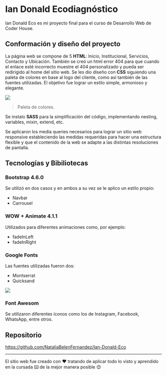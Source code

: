 # Ian Donald Ecodiagnóstico

Ian Donald Eco es mi proyecto final para el curso de Desarrollo Web de Coder House.

## Conformación y diseño del proyecto

La página web se compone de 5 **HTML**: Inicio, Institucional, Servicios, Contacto y Ubicación. También se creó un html error 404 para que cuando el enlace esté incorrecto muestre el 404 personalizado y pueda ser redirigido al home del sitio web.
Se les dio diseño con **CSS** siguiendo una paleta de colores en base al logo del cliente, como así también de las fuentes utilizadas. El objetivo fue lograr un estilo simple, armonioso y elegante.

![](https://i.ibb.co/9hB0HyQ/paleta.jpg)
> Paleta de colores.

Se instalo **SASS** para la simplificación del código, implementando nesting, variables, mixin, extend, etc.

Se aplicaron los media queries necesarios para lograr un sitio web responsive estableciendo las medidas requeridas para hacer una estructura flexible y que el contenido de la web se adapte a las distintas resoluciones de pantalla.

## Tecnologías y Bibiliotecas

### Bootstrap 4.6.0
Se utilizó en dos casos y en ambos a su vez se le aplico un estilo propio:
- Navbar
- Carrousel

### WOW + Animate 4.1.1
Utilizados para diferentes animaciones como, por ejemplo:
- fadeInLeft
- fadeInRight

### Google Fonts
Las fuentes utilizadas fueron dos:
- Montserrat
- Quicksand

![](https://i.ibb.co/6smYNRx/letras.jpg)

### Font Awesom
Se utilizaron diferentes íconos como los de Instagram, Facebook, WhatsApp, entre otros.

## Repositorio

https://github.com/NataliaBelenFernandez/Ian-Donald-Eco

------------

El sitio web fue creado con ❤️ tratando de aplicar todo lo visto y aprendido en la cursada ⌨️ de la mejor manera posible 😊
